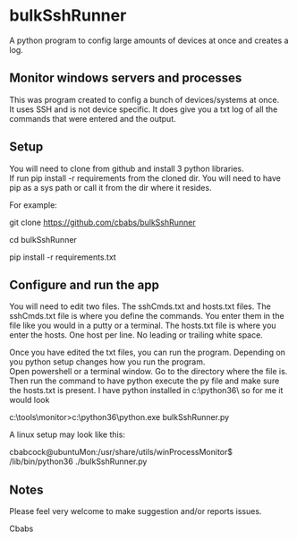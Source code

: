 # bulkSshRunner
A python program to config large amounts of devices at once and creates a log.

## Monitor windows servers and processes

This was program created to config a bunch of devices/systems at once.  
It uses SSH and is not device specific.  It does give you a txt log
of all the commands that were entered and the output.

## Setup

You will need to clone from github and install 3 python libraries.  
If run pip install -r requirements from the cloned dir.  You will
need to have pip as a sys path or call it from the dir where it resides.

For example:

git clone https://github.com/cbabs/bulkSshRunner

cd bulkSshRunner

pip install -r requirements.txt

## Configure and run the app

You will need to edit two files.  The sshCmds.txt and hosts.txt files.
The sshCmds.txt file is where you define the commands.  You enter them
in the file like you would in a putty or a terminal. The hosts.txt file
is where you enter the hosts.  One host per line.  No leading or
trailing white space.

Once you have edited the txt files, you can run the program. 
Depending on you python setup changes how you run the program.  
Open powershell or a terminal window.  Go to the directory where the file is.  
Then run the command to have python execute the py file and make sure the
hosts.txt is present.  I have python installed in c:\python36\ so for me it would look

c:\tools\monitor>c:\python36\python.exe bulkSshRunner.py

A linux setup may look like this:

cbabcock@ubuntuMon:/usr/share/utils/winProcessMonitor$ /lib/bin/python36 ./bulkSshRunner.py

## Notes

Please feel very welcome to make suggestion and/or reports issues.

Cbabs
